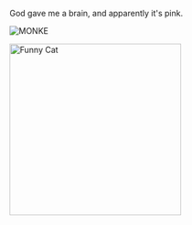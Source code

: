 God gave me a brain, and apparently it's pink.

![MONKE](https://media1.tenor.com/m/Cdqmy1r5U6AAAAAC/monkey-typing.gif)


<img src="https://media1.tenor.com/m/Cdqmy1r5U6AAAAAC/monkey-typing.gif" alt="Funny Cat" width="300" />
